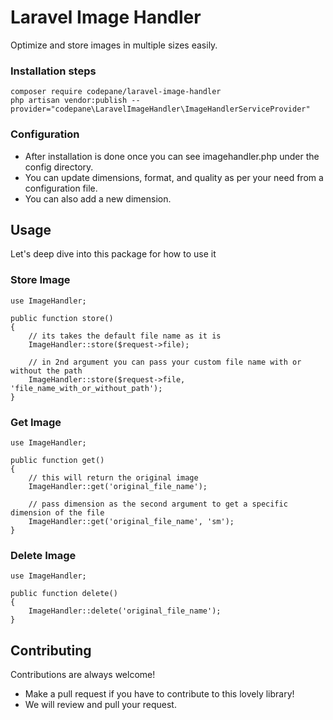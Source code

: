 
# Laravel Image Handler

Optimize and store images in multiple sizes easily.


### Installation steps
```
composer require codepane/laravel-image-handler
php artisan vendor:publish --provider="codepane\LaravelImageHandler\ImageHandlerServiceProvider"
```

### Configuration

* After installation is done once you can see imagehandler.php under the config directory.
* You can update dimensions, format, and quality as per your need from a configuration file.
* You can also add a new dimension.



## Usage
Let's deep dive into this package for how to use it

### Store Image
```
use ImageHandler;

public function store()
{
    // its takes the default file name as it is
    ImageHandler::store($request->file);

    // in 2nd argument you can pass your custom file name with or without the path
    ImageHandler::store($request->file, 'file_name_with_or_without_path');
}
```

### Get Image
```
use ImageHandler;

public function get()
{
    // this will return the original image
    ImageHandler::get('original_file_name');

    // pass dimension as the second argument to get a specific dimension of the file
    ImageHandler::get('original_file_name', 'sm');
}
```

### Delete Image
```
use ImageHandler;

public function delete()
{
    ImageHandler::delete('original_file_name');
}
```


## Contributing

Contributions are always welcome!

- Make a pull request if you have to contribute to this lovely library!
- We will review and pull your request.
